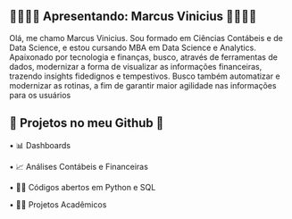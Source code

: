 ## 👨‍💼👨‍💻 Apresentando: Marcus Vinicius 👨‍💻👨‍💼

Olá, me chamo Marcus Vinicius. Sou formado em Ciências Contábeis e de Data Science, e estou cursando MBA em Data Science e Analytics. 
Apaixonado por tecnologia e finanças, busco, através de ferramentas de dados, modernizar a forma de visualizar as informações financeiras, trazendo insights fidedignos e tempestivos. Busco também automatizar e modernizar as rotinas, a fim de garantir maior agilidade nas informações para os usuários



## 📂 Projetos no meu Github 📂

• 📊 Dashboards

• 📈 Análises Contábeis e Financeiras

• 👨‍💻 Códigos abertos em Python e SQL

• 👨‍🎓 Projetos Acadêmicos 

